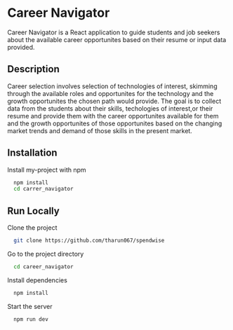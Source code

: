 
# Career Navigator

Career Navigator is a React application to guide students and job seekers about the available career opportunites based on their resume or input data provided. 




## Description

Career selection involves selection of technologies of interest, skimming through the available roles and opportunites for the technology and the growth opportunites the chosen path would provide. The goal is to collect data from the students about their skills, techologies of interest,or their resume and provide them with the career opportunites available for them and the growth opportunites of those opportunites based on the changing market trends and demand of those skills in the present market. 

## Installation

Install my-project with npm

```bash
  npm install 
  cd carrer_navigator
```
    
## Run Locally

Clone the project

```bash
  git clone https://github.com/tharun067/spendwise
```

Go to the project directory

```bash
  cd career_navigator
```

Install dependencies

```bash
  npm install
```

Start the server

```bash
  npm run dev
```

